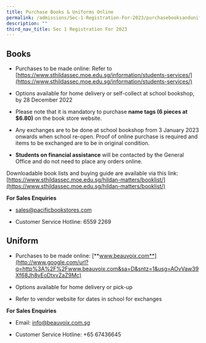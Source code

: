 ```yaml
---
title: Purchase Books & Uniforms Online
permalink: /admissions/Sec-1-Registration-For-2023/purchasebooksanduniformsonline/
description: ""
third_nav_title: Sec 1 Registration For 2023
---
```

## Books

*   Purchases to be made online: Refer to [https://www.sthildassec.moe.edu.sg/information/students-services/](https://www.sthildassec.moe.edu.sg/information/students-services/)
    
*   Options available for home delivery or self-collect at school bookshop, by 28 December 2022
    
*   Please note that it is mandatory to purchase **name tags (6 pieces at $6.80)** on the book store website.
    
*   Any exchanges are to be done at school bookshop from 3 January 2023 onwards when school re-open. Proof of online purchase is required and items to be exchanged are to be in original condition.
    
*   **Students on financial assistance** will be contacted by the General Office and do not need to place any orders online.
    

Downloadable book lists and buying guide are available via this link: [https://www.sthildassec.moe.edu.sg/hildan-matters/booklist/](https://www.sthildassec.moe.edu.sg/hildan-matters/booklist/)

**For Sales Enquiries**

*   [sales@pacificbookstores.com](mailto:sales@pacificbookstores.com)
    
*   Customer Service Hotline: 6559 2269

## Uniform

*   Purchases to be made online: [**www.beauvoix.com**](http://www.google.com/url?q=http%3A%2F%2Fwww.beauvoix.com&sa=D&sntz=1&usg=AOvVaw39Xf68Jh8vEoDtxvZaZ9Mc)
    
*   Options available for home delivery or pick-up
    
*   Refer to vendor website for dates in school for exchanges
    

**For Sales Enquiries**

*   Email: info@beauvoix.com.sg
    
*   Customer Service Hotline: +65 67436645